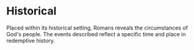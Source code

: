 # Historical

Placed within its historical setting, Romans reveals the circumstances of God's people. The events described reflect a specific time and place in redemptive history.

